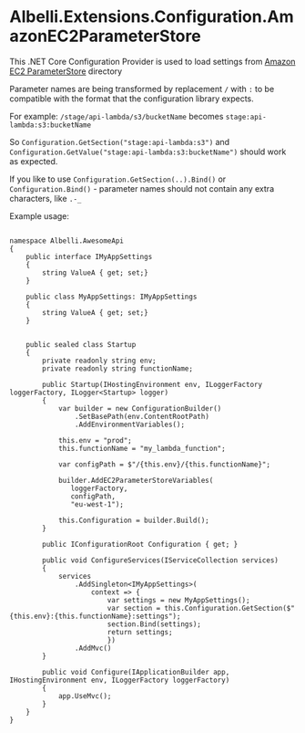 # Albelli.Extensions.Configuration.AmazonEC2ParameterStore

This .NET Core Configuration Provider is used to load settings from [Amazon EC2 ParameterStore](AmazonEC2ParameterStore) directory

Parameter names are being transformed by replacement `/` with `:` to be compatible with the format that the configuration library expects. 

For example:
`/stage/api-lambda/s3/bucketName` becomes `stage:api-lambda:s3:bucketName`

So
`Configuration.GetSection("stage:api-lambda:s3")` and `Configuration.GetValue("stage:api-lambda:s3:bucketName")` should work as expected. 

If you like to use `Configuration.GetSection(..).Bind()` or `Configuration.Bind()` - parameter names should not contain any extra characters, like `.-_`

Example usage:

```

namespace Albelli.AwesomeApi
{
    public interface IMyAppSettings
    {
        string ValueA { get; set;}
    }

    public class MyAppSettings: IMyAppSettings
    {
        string ValueA { get; set;}
    }


    public sealed class Startup
    {
        private readonly string env;
        private readonly string functionName;

        public Startup(IHostingEnvironment env, ILoggerFactory loggerFactory, ILogger<Startup> logger)
        {
            var builder = new ConfigurationBuilder()
                .SetBasePath(env.ContentRootPath)
                .AddEnvironmentVariables();

            this.env = "prod";
            this.functionName = "my_lambda_function";

            var configPath = $"/{this.env}/{this.functionName}";

            builder.AddEC2ParameterStoreVariables(
               loggerFactory,
               configPath,
               "eu-west-1");

            this.Configuration = builder.Build();
        }

        public IConfigurationRoot Configuration { get; }

        public void ConfigureServices(IServiceCollection services)
        {
            services
                .AddSingleton<IMyAppSettings>(
                    context => {
                        var settings = new MyAppSettings();
                        var section = this.Configuration.GetSection($"{this.env}:{this.functionName}:settings");
                        section.Bind(settings);
                        return settings;
                        })
                .AddMvc()
        }

        public void Configure(IApplicationBuilder app, IHostingEnvironment env, ILoggerFactory loggerFactory)
        {
            app.UseMvc();
        }
    }
}


```

[AmazonEC2ParameterStore]: http://docs.aws.amazon.com/systems-manager/latest/userguide/sysman-paramstore-working.html


  